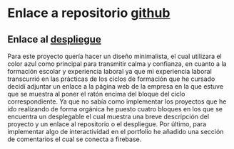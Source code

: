 # Enlace a repositorio [github](https://github.com/EzequielAres/DWEC-PROY2-AresRodriguez-Ezequiel)

## Enlace al [despliegue](https://ezequielares.github.io/DWEC-PROY2-AresRodriguez-Ezequiel/)

Para este proyecto quería hacer un diseño minimalista, el cual utilizara el color azul como principal para transmitir calma y confianza,
en cuanto a la formación escolar y experiencia laboral ya que mi experiencia laboral transcurrió en las prácticas de los ciclos de formación que he cursado
decidí adjuntar un enlace a la página web de la empresa en la que estuve que se muestra al poner el ratón encima del bloque del ciclo correspondiente. 
Ya que no sabía como implementar los proyectos que he ido realizando de forma orgánica he puesto cuatro bloques en los que se encuentra un desplegable el cual
muestra una breve descripción del proyecto y un enlace al repositorio o el despliegue. Por último, para implementar algo de interactividad en el portfolio he añadido una sección de comentarios el cual se conecta a firebase.  
